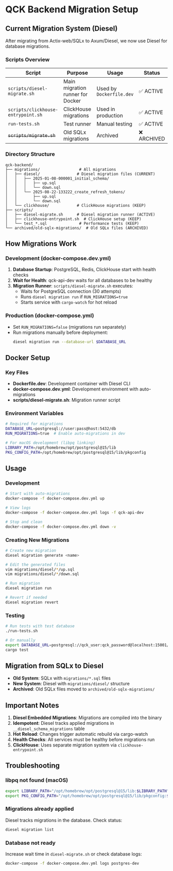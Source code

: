 # QCK Backend Migration Setup

## Current Migration System (Diesel)

After migrating from Actix-web/SQLx to Axum/Diesel, we now use Diesel for database migrations.

### Scripts Overview

| Script | Purpose | Usage | Status |
|--------|---------|-------|--------|
| `scripts/diesel-migrate.sh` | Main migration runner for Docker | Used by `Dockerfile.dev` | ✅ ACTIVE |
| `scripts/clickhouse-entrypoint.sh` | ClickHouse migrations | Used in production | ✅ ACTIVE |
| `run-tests.sh` | Test runner | Manual testing | ✅ ACTIVE |
| ~~`scripts/migrate.sh`~~ | Old SQLx migrations | Archived | ❌ ARCHIVED |

### Directory Structure

```
qck-backend/
├── migrations/                 # All migrations
│   ├── diesel/                # Diesel migration files (CURRENT)
│   │   ├── 2025-01-08-000001_initial_schema/
│   │   │   ├── up.sql
│   │   │   └── down.sql
│   │   └── 2025-08-22-133222_create_refresh_tokens/
│   │       ├── up.sql
│   │       └── down.sql
│   └── clickhouse/            # ClickHouse migrations (KEEP)
├── scripts/
│   ├── diesel-migrate.sh      # Diesel migration runner (ACTIVE)
│   ├── clickhouse-entrypoint.sh  # ClickHouse setup (KEEP)
│   └── test_*.sql              # Performance tests (KEEP)
└── archived/old-sqlx-migrations/  # Old SQLx files (ARCHIVED)
```

## How Migrations Work

### Development (docker-compose.dev.yml)

1. **Database Startup**: PostgreSQL, Redis, ClickHouse start with health checks
2. **Wait for Health**: qck-api-dev waits for all databases to be healthy
3. **Migration Runner**: `scripts/diesel-migrate.sh` executes:
   - Waits for PostgreSQL connection (30 attempts)
   - Runs `diesel migration run` if `RUN_MIGRATIONS=true`
   - Starts service with `cargo-watch` for hot reload

### Production (docker-compose.yml)

- Set `RUN_MIGRATIONS=false` (migrations run separately)
- Run migrations manually before deployment:
  ```bash
  diesel migration run --database-url $DATABASE_URL
  ```

## Docker Setup

### Key Files

- **Dockerfile.dev**: Development container with Diesel CLI
- **docker-compose.dev.yml**: Development environment with auto-migrations
- **scripts/diesel-migrate.sh**: Migration runner script

### Environment Variables

```bash
# Required for migrations
DATABASE_URL=postgresql://user:pass@host:5432/db
RUN_MIGRATIONS=true  # Enable auto-migrations in dev

# For macOS development (libpq linking)
LIBRARY_PATH=/opt/homebrew/opt/postgresql@15/lib
PKG_CONFIG_PATH=/opt/homebrew/opt/postgresql@15/lib/pkgconfig
```

## Usage

### Development

```bash
# Start with auto-migrations
docker-compose -f docker-compose.dev.yml up

# View logs
docker-compose -f docker-compose.dev.yml logs -f qck-api-dev

# Stop and clean
docker-compose -f docker-compose.dev.yml down -v
```

### Creating New Migrations

```bash
# Create new migration
diesel migration generate <name>

# Edit the generated files
vim migrations/diesel/*/up.sql
vim migrations/diesel/*/down.sql

# Run migration
diesel migration run

# Revert if needed
diesel migration revert
```

### Testing

```bash
# Run tests with test database
./run-tests.sh

# Or manually
export DATABASE_URL=postgresql://qck_user:qck_password@localhost:15001/qck_test
cargo test
```

## Migration from SQLx to Diesel

- **Old System**: SQLx with `migrations/*.sql` files
- **New System**: Diesel with `migrations/diesel/` structure
- **Archived**: Old SQLx files moved to `archived/old-sqlx-migrations/`

## Important Notes

1. **Diesel Embedded Migrations**: Migrations are compiled into the binary
2. **Idempotent**: Diesel tracks applied migrations in `__diesel_schema_migrations` table
3. **Hot Reload**: Changes trigger automatic rebuild via cargo-watch
4. **Health Checks**: All services must be healthy before migrations run
5. **ClickHouse**: Uses separate migration system via `clickhouse-entrypoint.sh`

## Troubleshooting

### libpq not found (macOS)
```bash
export LIBRARY_PATH="/opt/homebrew/opt/postgresql@15/lib:$LIBRARY_PATH"
export PKG_CONFIG_PATH="/opt/homebrew/opt/postgresql@15/lib/pkgconfig:$PKG_CONFIG_PATH"
```

### Migrations already applied
Diesel tracks migrations in the database. Check status:
```bash
diesel migration list
```

### Database not ready
Increase wait time in `diesel-migrate.sh` or check database logs:
```bash
docker-compose -f docker-compose.dev.yml logs postgres-dev
```